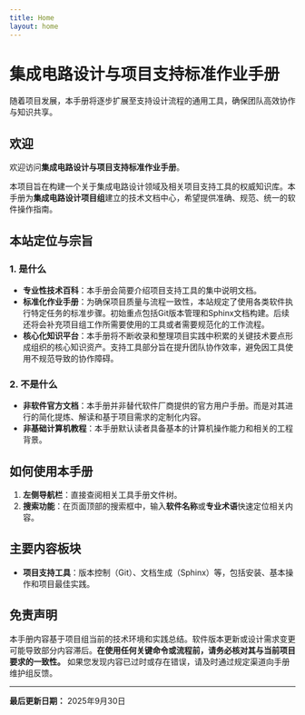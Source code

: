 ```yaml
---
title: Home
layout: home
---
```


# 集成电路设计与项目支持标准作业手册
随着项目发展，本手册将逐步扩展至支持设计流程的通用工具，确保团队高效协作与知识共享。
## 欢迎

欢迎访问**集成电路设计与项目支持标准作业手册**。

本项目旨在构建一个关于集成电路设计领域及相关项目支持工具的权威知识库。本手册为**集成电路设计项目组**建立的技术文档中心，希望提供准确、规范、统一的软件操作指南。

## 本站定位与宗旨

### 1. 是什么

*   **专业性技术百科**：本手册会简要介绍项目支持工具的集中说明文档。
*   **标准化作业手册**：为确保项目质量与流程一致性，本站规定了使用各类软件执行特定任务的标准步骤。初始重点包括Git版本管理和Sphinx文档构建。后续还将会补充项目组工作所需要使用的工具或者需要规范化的工作流程。
*   **核心化知识平台**：本手册将不断收录和整理项目实践中积累的关键技术要点形成组织的核心知识资产。支持工具部分旨在提升团队协作效率，避免因工具使用不规范导致的协作障碍。

### 2. 不是什么

*   **非软件官方文档**：本手册并非替代软件厂商提供的官方用户手册。而是对其进行的简化提炼、解读和基于项目需求的定制化内容。
*   **非基础计算机教程**：本手册默认读者具备基本的计算机操作能力和相关的工程背景。

## 如何使用本手册

1.  **左侧导航栏**：直接查阅相关工具手册文件树。
2.  **搜索功能**：在页面顶部的搜索框中，输入**软件名称**或**专业术语**快速定位相关内容。

## 主要内容板块

*   **项目支持工具**：版本控制（Git）、文档生成（Sphinx）等，包括安装、基本操作和项目最佳实践。


## 免责声明

本手册内容基于项目组当前的技术环境和实践总结。软件版本更新或设计需求变更可能导致部分内容滞后。**在使用任何关键命令或流程前，请务必核对其与当前项目要求的一致性。** 如果您发现内容已过时或存在错误，请及时通过规定渠道向手册维护组反馈。

---

**最后更新日期：** 2025年9月30日
